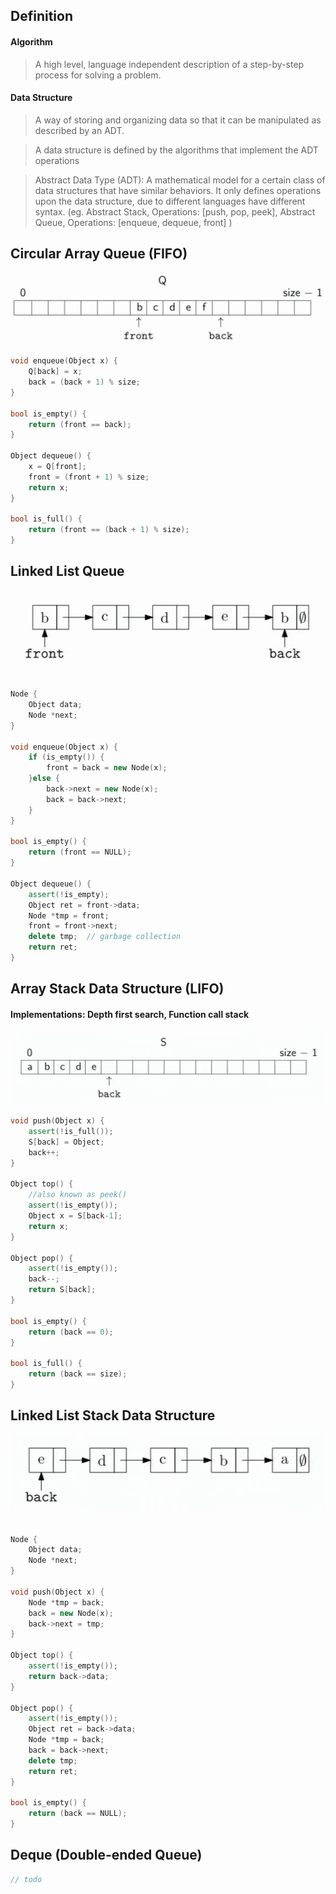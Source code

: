 ## Definition

#### Algorithm
> A high level, language independent description of a step-by-step process for solving a problem.

#### Data Structure
> A way of storing and organizing data so that it can be manipulated as described by an ADT.

> A data structure is defined by the algorithms that implement the ADT operations

> Abstract Data Type (ADT): A mathematical model for a certain class of data structures that have similar behaviors. It only defines operations upon the data structure, due to different languages have different syntax. (eg. Abstract Stack, Operations: [push, pop, peek], Abstract Queue, Operations: [enqueue, dequeue, front] )

## Circular Array Queue (FIFO)
![Circular Array Queue](./circularq.png)

```cpp
void enqueue(Object x) {
	Q[back] = x;
	back = (back + 1) % size;
}

bool is_empty() {
	return (front == back);
}

Object dequeue() {
	x = Q[front];
	front = (front + 1) % size;
	return x;
}

bool is_full() {
	return (front == (back + 1) % size);
}
```

## Linked List Queue
![Linked List Queue](./linkq.png)

```cpp

Node {
	Object data;
	Node *next;
}

void enqueue(Object x) {
	if (is_empty()) {
		front = back = new Node(x);
	}else {
		back->next = new Node(x);
		back = back->next;
	}
}

bool is_empty() {
	return (front == NULL);
}

Object dequeue() {
	assert(!is_empty);
	Object ret = front->data;
	Node *tmp = front;
	front = front->next;
	delete tmp;  // garbage collection
	return ret;
}

```

## Array Stack Data Structure (LIFO)
#### Implementations: Depth first search, Function call stack
![Stack](./stack.png)

```cpp
void push(Object x) {
	assert(!is_full());
	S[back] = Object;
	back++;
}

Object top() {
	//also known as peek()
	assert(!is_empty());
	Object x = S[back-1];
	return x;
}

Object pop() {
	assert(!is_empty());
	back--;
	return S[back];
}

bool is_empty() {
	return (back == 0);
}

bool is_full() {
	return (back == size);
}

```


## Linked List Stack Data Structure
![Linked List Stack](./stacklink.png)

```cpp

Node {
	Object data;
	Node *next;
}

void push(Object x) {
	Node *tmp = back;
	back = new Node(x);
	back->next = tmp;
}

Object top() {
	assert(!is_empty());
	return back->data;
}

Object pop() {
	assert(!is_empty());
	Object ret = back->data;
	Node *tmp = back;
	back = back->next;
	delete tmp;
	return ret;
}

bool is_empty() {
	return (back == NULL);
}

```

## Deque (Double-ended Queue)
```cpp
// todo
```

